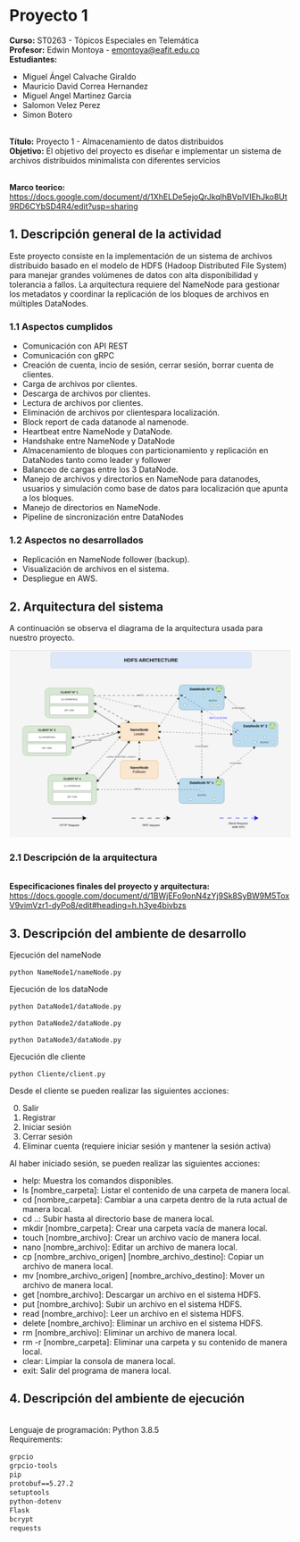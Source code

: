 # Proyecto 1

**Curso:** ST0263 - Tópicos Especiales en Telemática
<br>**Profesor:** Edwin Montoya - emontoya@eafit.edu.co
<br>**Estudiantes:**
- Miguel Ángel Calvache Giraldo
- Mauricio David Correa Hernandez
- Miguel Angel Martinez Garcia
- Salomon Velez Perez
- Simon Botero
  
<br>**Título:** Proyecto 1 - Almacenamiento de datos distribuidos
<br>**Objetivo:** El objetivo del proyecto es diseñar e implementar un sistema de archivos distribuidos minimalista con diferentes servicios

<br>**Marco teorico:** https://docs.google.com/document/d/1XhELDe5ejoQrJkqlhBVplVIEhJko8Ut9RD6CYbSD4R4/edit?usp=sharing

## 1. Descripción general de la actividad

Este proyecto consiste en la implementación de un sistema de archivos distribuido basado en el modelo de HDFS (Hadoop Distributed File System) para manejar grandes volúmenes de datos con alta disponibilidad y tolerancia a fallos. La arquitectura requiere del NameNode para gestionar los metadatos y coordinar la replicación de los bloques de archivos en múltiples DataNodes.

### 1.1 Aspectos cumplidos
* Comunicación con API REST
* Comunicación con gRPC
* Creación de cuenta, incio de sesión, cerrar sesión, borrar cuenta de clientes.
* Carga de archivos por clientes.
* Descarga de archivos por clientes.
* Lectura de archivos por clientes.
* Eliminación de archivos por clientespara localización.
* Block report de cada datanode al namenode.
* Heartbeat entre NameNode y DataNode.
* Handshake entre NameNode y DataNode
* Almacenamiento de bloques con particionamiento y replicación en DataNodes tanto como leader y follower
* Balanceo de cargas entre los 3 DataNode.
* Manejo de archivos y directorios en NameNode para datanodes, usuarios y simulación como base de datos para localización que apunta a los bloques. 
* Manejo de directorios en NameNode.
* Pipeline de sincronización entre DataNodes

### 1.2 Aspectos no desarrollados
* Replicación en NameNode follower (backup).
* Visualización de archivos en el sistema.
* Despliegue en AWS.

## 2. Arquitectura del sistema

A continuación se observa el diagrama de la arquitectura usada para nuestro proyecto.

![telematica-arquitectura-proyecto-1](Arquitectura_HDFS.png)

### 2.1 Descripción de la arquitectura

<br>**Especificaciones finales del proyecto y arquitectura:** https://docs.google.com/document/d/1BWjEFo9onN4zYj9Sk8SyBW9M5ToxV9vimVzr1-dyPo8/edit#heading=h.h3ye4bivbzs

### 

## 3. Descripción del ambiente de desarrollo

Ejecución del nameNode

```
python NameNode1/nameNode.py
```

Ejecución de los dataNode

```
python DataNode1/dataNode.py
```
```
python DataNode2/dataNode.py
```
```
python DataNode3/dataNode.py
```

Ejecución dle cliente

```
python Cliente/client.py
```

Desde el cliente se pueden realizar las siguientes acciones:

0. Salir
1. Registrar
2. Iniciar sesión
3. Cerrar sesión
4. Eliminar cuenta (requiere iniciar sesión y mantener la sesión activa)

Al haber iniciado sesión, se pueden realizar las siguientes acciones:

- help: Muestra los comandos disponibles.
 - ls [nombre_carpeta]: Listar el contenido de una carpeta de manera local.
 - cd [nombre_carpeta]: Cambiar a una carpeta dentro de la ruta actual de manera local.
 - cd ..: Subir hasta al directorio base de manera local.
 - mkdir [nombre_carpeta]: Crear una carpeta vacía de manera local.
 - touch [nombre_archivo]: Crear un archivo vacío de manera local.
 - nano [nombre_archivo]: Editar un archivo de manera local.
 - cp [nombre_archivo_origen] [nombre_archivo_destino]: Copiar un archivo de manera local.
 - mv [nombre_archivo_origen] [nombre_archivo_destino]: Mover un archivo de manera local.
 - get [nombre_archivo]: Descargar un archivo en el sistema HDFS.
 - put [nombre_archivo]: Subir un archivo en el sistema HDFS.
 - read [nombre_archivo]: Leer un archivo en el sistema HDFS.
 - delete [nombre_archivo]: Eliminar un archivo en el sistema HDFS.
 - rm [nombre_archivo]: Eliminar un archivo de manera local.
 - rm -r [nombre_carpeta]: Eliminar una carpeta y su contenido de manera local.
 - clear: Limpiar la consola de manera local.
 - exit: Salir del programa de manera local.

 ## 4. Descripción del ambiente de ejecución

<br> Lenguaje de programación: Python 3.8.5
<br>Requirements: 

```
grpcio
grpcio-tools
pip
protobuf==5.27.2
setuptools
python-dotenv
Flask 
bcrypt
requests
```